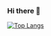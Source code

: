 ### Hi there 👋
[![Top Langs](https://github-readme-stats-git-masterrstaa-rickstaa.vercel.app/api/top-langs/?username=sertactoroz)](https://github.com/sertactoroz/github-readme-stats)

<!--
- 🔭 I’m currently working on a Flutter Project
- 🌱 I’m currently learning Dart & Flutter
- 👯 I’m looking to collaborate on ...
- 💬 Ask me about ...
- 📫 How to reach me: ...
-->
